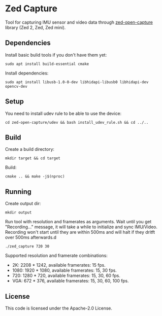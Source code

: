 # Zed Capture

Tool for capturing IMU sensor and video data through [zed-open-capture](https://github.com/stereolabs/zed-open-capture) library (Zed 2, Zed, Zed mini).

## Dependencies

Install basic bulid tools if you don't have them yet:

`sudo apt install build-essential cmake`

Install dependencies:

`sudo apt install libusb-1.0-0-dev libhidapi-libusb0 libhidapi-dev opencv-dev`

## Setup

You need to install udev rule to be able to use the device:

`cd zed-open-capture/udev && bash install_udev_rule.sh && cd ../..`

## Build

Create a build directory:

`mkdir target && cd target`

Build:

`cmake .. && make -j$(nproc)`

## Running

Create output dir:

`mkdir output`

Run tool with resolution and framerates as arguments. Wait until you get "Recording..." message, it will take a while to initialize and sync IMU/Video. Recording won't start until they are within 500ms and will halt if they dritft over 500ms afterwards.d

`./zed_capture 720 30`

Supported resolution and framerate combinations:

* 2K: 2208 * 1242, available framerates: 15 fps.
* 1080: 1920 * 1080, available framerates: 15, 30 fps.
* 720: 1280 * 720, available framerates: 15, 30, 60 fps.
* VGA: 672 * 376, available framerates: 15, 30, 60, 100 fps.

## License

This code is licensed under the Apache-2.0 License.
